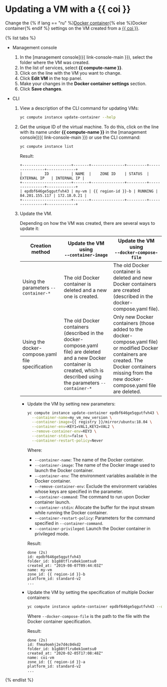 # Updating a VM with a {{ coi }}

Change the {% if lang == "ru" %}[Docker container](https://cloud.yandex.ru/blog/posts/2022/03/docker-containers){% else %}Docker container{% endif %} settings on the VM created from a [{{ coi }}](../concepts/index.md).

{% list tabs %}

- Management console

  1. In the [management console]({{ link-console-main }}), select the folder where the VM was created.
  1. In the list of services, select **{{ compute-name }}**.
  1. Click on the line with the VM you want to change.
  1. Click **Edit VM** in the top panel.
  1. Make your changes in the **Docker container settings** section.
  1. Click **Save changes**.

- CLI

  1. View a description of the CLI command for updating VMs:

     ```bash
     yc compute instance update-container --help
     ```

  1. Get the unique ID of the virtual machine. To do this, click on the line with its name under **{{ compute-name }}** in the [management console]({{ link-console-main }}) or use the CLI command:

     ```bash
     yc compute instance list
     ```
        
     Result:

     ```text
     +----------------------+-------+---------------+---------+----------------+-------------+
     |          ID          | NAME  |    ZONE ID    | STATUS  |  EXTERNAL IP   | INTERNAL IP |
     +----------------------+-------+---------------+---------+----------------+-------------+
     | epdbf646ge5qgutfvh43 | my-vm | {{ region-id }}-b | RUNNING | 84.201.155.117 | 172.18.0.21 |
     +----------------------+-------+---------------+---------+----------------+-------------+
     ```

  1. Update the VM.

     Depending on how the VM was created, there are several ways to update it:

     Creation method | Update the VM using <br>`--container-image` | Update the VM using <br>`--docker-compose-file`
     --- | --- | ---
     Using the parameters `--container-*` | The old Docker container is deleted and a new one is created. | The old Docker container is deleted and new Docker containers are created (described in the docker-compose.yaml file).
     Using the docker-compose.yaml file specification | The old Docker containers (described in the docker-compose.yaml file) are deleted and a new Docker container is created, which is described using the parameters `--container-*` | Only new Docker containers (those added to the docker-compose.yaml file) or modified Docker containers are created. The Docker containers missing from the new docker-compose.yaml file are deleted.

     * Update the VM by setting new parameters:

       ```bash
       yc compute instance update-container epdbf646ge5qgutfvh43 \
         --container-name=my_vm_new_version \
         --container-image={{ registry }}/mirror/ubuntu:18.04 \
         --container-env=KEY1=VAL1,KEY2=VAL2 \
         --remove-container-env=KEY3 \
         --container-stdin=false \
         --container-restart-policy=Never
       ```

       Where:
       * `--container-name`: The name of the Docker container.
       * `--container-image`: The name of the Docker image used to launch the Docker container.
       * `--container-env`: The environment variables available in the Docker container.
       * `--remove-container-env`: Exclude the environment variables whose keys are specified in the parameter.
       * `--container-command`: The command to run upon Docker container launch.
       * `--container-stdin`: Allocate the buffer for the input stream while running the Docker container.
       * `--container-restart-policy`: Parameters for the command specified in `--container-command`.
       * `--container-privileged`: Launch the Docker container in privileged mode.

       Result:

       ```text
       done (2s)
       id: epdbf646ge5qgutfvh43
       folder_id: b1g88tflru0ek1omtsu0
       created_at: "2019-08-07T09:44:03Z"
       name: my-vm
       zone_id: {{ region-id }}-b
       platform_id: standard-v2
       ...
       ```

     * Update the VM by setting the specification of multiple Docker containers:

       ```bash
       yc compute instance update-container epdbf646ge5qgutfvh43 --docker-compose-file=<file path>
       ```

       Where `--docker-compose-file` is the path to the file with the Docker container specification.

       Result:

       ```text
       done (2s)
       id: fhma9omhj2e7d4c04kd2
       folder_id: b1g88tflru0ek1omtsu0
       created_at: "2020-02-05T17:08:48Z"
       name: coi-vm
       zone_id: {{ region-id }}-a
       platform_id: standard-v2
       ...
       ```

{% endlist %}